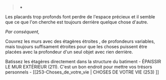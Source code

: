 > *

Les placards trop profonds font perdre de l'espace précieux et il semble que ce que l'on cherche est toujours derrière quelque chose d'autre.

*Par conséquent,*

Couvrez les murs avec des étagères étroites , de profondeurs variables, mais toujours suffisament étroites pour que les choses puissent être placées avec la profondeur d'un seul objet avec rien derrière.



Batissez les étagères directement dans la structure du batiment - ÉPAISSIR LE MUR EXTÉRIEUR (211). C'est un bon endroit pour mettre vos trésors personnels - [[253-Choses_de_votre_vie | CHOSES DE VOTRE VIE (253) ]]